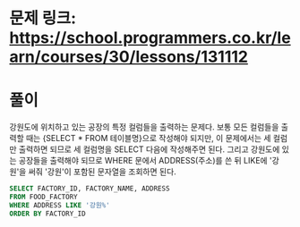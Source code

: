 # 문제 링크: https://school.programmers.co.kr/learn/courses/30/lessons/131112
# 풀이
강원도에 위치하고 있는 공장의 특정 컬럼들을 출력하는 문제다. 보통 모든 컬럼들을 출력할 때는 {SELECT * FROM 테이블명}으로 작성해야 되지만, 이 문제에서는 세 컬럼만 출력하면 되므로 세 컬럼명을 SELECT 다음에 작성해주면 된다. 그리고 강원도에 있는 공장들을 출력해야 되므로 WHERE 문에서 ADDRESS(주소)를 쓴 뒤 LIKE에 '강원'을 써줘 '강원'이 포함된 문자열을 조회하면 된다.

```sql
SELECT FACTORY_ID, FACTORY_NAME, ADDRESS 
FROM FOOD_FACTORY
WHERE ADDRESS LIKE '강원%'
ORDER BY FACTORY_ID
```